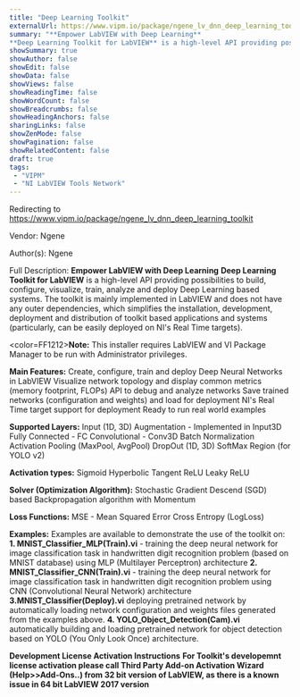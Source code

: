 ```yaml
---
title: "Deep Learning Toolkit"
externalUrl: https://www.vipm.io/package/ngene_lv_dnn_deep_learning_toolkit
summary: "**Empower LabVIEW with Deep Learning**
**Deep Learning Toolkit for LabVIEW** is a high-level API providing possibilities to build, configure, visualize, train, analyze and deploy Deep Learning based systems."
showSummary: true
showAuthor: false
showEdit: false
showData: false
showViews: false
showReadingTime: false
showWordCount: false
showBreadcrumbs: false
showHeadingAnchors: false
sharingLinks: false
showZenMode: false
showPagination: false
showRelatedContent: false
draft: true
tags:
 - "VIPM"
 - "NI LabVIEW Tools Network"
---
```


Redirecting to https://www.vipm.io/package/ngene_lv_dnn_deep_learning_toolkit

Vendor: Ngene

Author(s): Ngene
 
Full Description:
**Empower LabVIEW with Deep Learning**
**Deep Learning Toolkit for LabVIEW** is a high-level API providing possibilities to build, configure, visualize, train, analyze and deploy Deep Learning based systems. The toolkit is mainly implemented in LabVIEW and does not have any outer dependencies, which simplifies the installation, development, deployment and distribution of toolkit based applications and systems (particularly, can be easily deployed on NI's Real Time targets).

<color=FF1212>**Note:** This installer requires LabVIEW and VI Package Manager to be run with Administrator privileges. </color>

**Main Features:**
Create, configure, train and deploy Deep Neural Networks in LabVIEW
Visualize network topology and display common metrics (memory footprint, FLOPs)
API to debug and analyze networks
Save trained networks (configuration and weights) and load for deployment
NI's Real Time target support for deployment
Ready to run real world examples

**Supported Layers:**
Input (1D, 3D)
Augmentation - Implemented in Input3D
Fully Connected - FC
Convolutional - Conv3D
Batch Normalization
Activation
Pooling (MaxPool, AvgPool)
DropOut (1D, 3D)
SoftMax
Region (for YOLO v2)

**Activation types:**
Sigmoid
Hyperbolic Tangent
ReLU
Leaky ReLU

**Solver (Optimization Algorithm):**
Stochastic Gradient Descend (SGD) based Backpropagation algorithm with Momentum

**Loss Functions:**
MSE - Mean Squared Error
Cross Entropy (LogLoss)

**Examples:**
Examples are available to demonstrate the use of the toolkit on: 
**1. MNIST_Classifier_MLP(Train).vi** - training the deep neural network for image classification task in handwritten digit recognition problem (based on MNIST database) using MLP (Multilayer Perceptron) architecture
**2. MNIST_Classifier_CNN(Train).vi** - training the deep neural network for image classification task in handwritten digit recognition problem using CNN (Convolutional Neural Network) architecture
**3.MNIST_Classifier(Deploy).vi** deploying pretrained network by automatically loading network configuration and weights files generated from the examples above.
**4. YOLO_Object_Detection(Cam).vi** automatically building and loading pretrained network for object detection based on YOLO (You Only Look Once) architecture.

**Development License Activation Instructions**
**For Toolkit's developemnt license activation please call Third Party Add-on Activation Wizard (Help>>Add-Ons..) from 32 bit version of LabVIEW, as there is a known issue in 64 bit LabVIEW 2017 version**